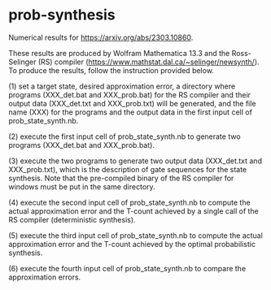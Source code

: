 # prob-synthesis

Numerical results for https://arxiv.org/abs/2303.10860.

These results are produced by Wolfram Mathematica 13.3 and the Ross-Selinger (RS) compiler (https://www.mathstat.dal.ca/~selinger/newsynth/).
To produce the results, follow the instruction provided below.

(1) set a target state, desired approximation error, a directory where programs (XXX_det.bat and XXX_prob.bat) for the RS compiler and their output data (XXX_det.txt and XXX_prob.txt) will be generated, and the file name (XXX) for the programs and the output data in the first input cell of prob_state_synth.nb.

(2) execute the first input cell of prob_state_synth.nb to generate two programs (XXX_det.bat and XXX_prob.bat).

(3) execute the two programs to generate two output data (XXX_det.txt and XXX_prob.txt), which is the description of gate sequences for the state synthesis. Note that the pre-compiled binary of the RS compiler for windows must be put in the same directory.

(4) execute the second input cell of prob_state_synth.nb to compute the actual approximation error and the T-count achieved by a single call of the RS compiler (deterministic synthesis).

(5) execute the third input cell of prob_state_synth.nb to compute the actual approximation error and the T-count achieved by the optimal probabilistic synthesis.

(6) execute the fourth input cell of prob_state_synth.nb to compare the approximation errors.
